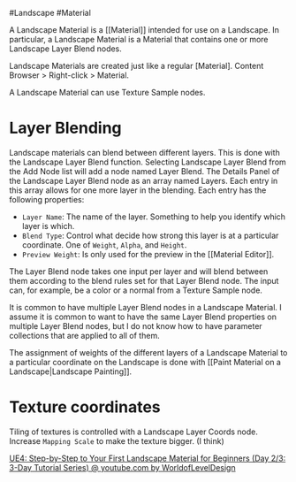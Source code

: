 #Landscape
#Material

A Landscape Material is a [[Material]] intended for use on a Landscape.
In particular, a Landscape Material is a Material that contains one or more Landscape Layer Blend nodes.

Landscape Materials are created just like a regular [Material].
Content Browser > Right-click > Material.

A Landscape Material can use Texture Sample nodes.

# Layer Blending
Landscape materials can blend between different layers.
This is done with the Landscape Layer Blend function.
Selecting Landscape Layer Blend from the Add Node list will add a node named Layer Blend.
The Details Panel of the Landscape Layer Blend node as an array named Layers.
Each entry in this array allows for one more layer in the blending.
Each entry has the following properties:
- `Layer Name`: The name of the layer.
Something to help you identify which layer is which.
- `Blend Type`: Control what decide how strong this layer is at a particular coordinate.
One of `Weight`, `Alpha`, and `Height`.
- `Preview Weight`: Is only used for the preview in the [[Material Editor]].

The Layer Blend node takes one input per layer and will blend between them according to the blend rules set for that Layer Blend node.
The input can, for example, be a color or a normal from a Texture Sample node.

It is common to have multiple Layer Blend nodes in a Landscape Material.
I assume it is common to want to have the same Layer Blend properties on multiple Layer Blend nodes, but I do not know how to have parameter collections that are applied to all of them.

The assignment of weights of the different layers of a Landscape Material to a particular coordinate on the Landscape is done with [[Paint Material on a Landscape|Landscape Painting]].

# Texture coordinates
Tiling of textures is controlled with a Landscape Layer Coords node.
Increase `Mapping Scale` to make the texture bigger. (I think)

[UE4: Step-by-Step to Your First Landscape Material for Beginners (Day 2/3: 3-Day Tutorial Series) @ youtube.com by WorldofLevelDesign](https://www.youtube.com/watch?v=cWOlIvq0Etg)

